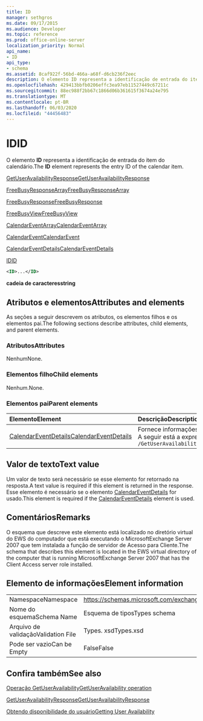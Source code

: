 ```yaml
---
title: ID
manager: sethgros
ms.date: 09/17/2015
ms.audience: Developer
ms.topic: reference
ms.prod: office-online-server
localization_priority: Normal
api_name:
- ID
api_type:
- schema
ms.assetid: 8caf922f-56bd-466a-a68f-d6cb236f2eec
description: O elemento ID representa a identificação de entrada do item do calendário.
ms.openlocfilehash: 429413bbfb0206effc3ea97eb11527449c67211c
ms.sourcegitcommit: 88ec988f2bb67c1866d06b361615f3674a24e795
ms.translationtype: MT
ms.contentlocale: pt-BR
ms.lasthandoff: 06/03/2020
ms.locfileid: "44456483"
---
```

# <a name="id"></a><span data-ttu-id="70f26-103">ID</span><span class="sxs-lookup"><span data-stu-id="70f26-103">ID</span></span>

<span data-ttu-id="70f26-104">O elemento **ID** representa a identificação de entrada do item do calendário.</span><span class="sxs-lookup"><span data-stu-id="70f26-104">The **ID** element represents the entry ID of the calendar item.</span></span> 
  
[<span data-ttu-id="70f26-105">GetUserAvailabilityResponse</span><span class="sxs-lookup"><span data-stu-id="70f26-105">GetUserAvailabilityResponse</span></span>](getuseravailabilityresponse.md)
  
[<span data-ttu-id="70f26-106">FreeBusyResponseArray</span><span class="sxs-lookup"><span data-stu-id="70f26-106">FreeBusyResponseArray</span></span>](freebusyresponsearray.md)
  
[<span data-ttu-id="70f26-107">FreeBusyResponse</span><span class="sxs-lookup"><span data-stu-id="70f26-107">FreeBusyResponse</span></span>](freebusyresponse.md)
  
[<span data-ttu-id="70f26-108">FreeBusyView</span><span class="sxs-lookup"><span data-stu-id="70f26-108">FreeBusyView</span></span>](freebusyview.md)
  
[<span data-ttu-id="70f26-109">CalendarEventArray</span><span class="sxs-lookup"><span data-stu-id="70f26-109">CalendarEventArray</span></span>](calendareventarray.md)
  
[<span data-ttu-id="70f26-110">CalendarEvent</span><span class="sxs-lookup"><span data-stu-id="70f26-110">CalendarEvent</span></span>](calendarevent.md)
  
[<span data-ttu-id="70f26-111">CalendarEventDetails</span><span class="sxs-lookup"><span data-stu-id="70f26-111">CalendarEventDetails</span></span>](calendareventdetails.md)
  
[<span data-ttu-id="70f26-112">ID</span><span class="sxs-lookup"><span data-stu-id="70f26-112">ID</span></span>](id.md)
  
```xml
<ID>...</ID>
```

 <span data-ttu-id="70f26-113">**cadeia de caracteres**</span><span class="sxs-lookup"><span data-stu-id="70f26-113">**string**</span></span>
## <a name="attributes-and-elements"></a><span data-ttu-id="70f26-114">Atributos e elementos</span><span class="sxs-lookup"><span data-stu-id="70f26-114">Attributes and elements</span></span>

<span data-ttu-id="70f26-115">As seções a seguir descrevem os atributos, os elementos filhos e os elementos pai.</span><span class="sxs-lookup"><span data-stu-id="70f26-115">The following sections describe attributes, child elements, and parent elements.</span></span>
  
### <a name="attributes"></a><span data-ttu-id="70f26-116">Atributos</span><span class="sxs-lookup"><span data-stu-id="70f26-116">Attributes</span></span>

<span data-ttu-id="70f26-117">Nenhum</span><span class="sxs-lookup"><span data-stu-id="70f26-117">None.</span></span>
  
### <a name="child-elements"></a><span data-ttu-id="70f26-118">Elementos filho</span><span class="sxs-lookup"><span data-stu-id="70f26-118">Child elements</span></span>

<span data-ttu-id="70f26-119">Nenhum.</span><span class="sxs-lookup"><span data-stu-id="70f26-119">None.</span></span>
  
### <a name="parent-elements"></a><span data-ttu-id="70f26-120">Elementos pai</span><span class="sxs-lookup"><span data-stu-id="70f26-120">Parent elements</span></span>

|<span data-ttu-id="70f26-121">**Elemento**</span><span class="sxs-lookup"><span data-stu-id="70f26-121">**Element**</span></span>|<span data-ttu-id="70f26-122">**Descrição**</span><span class="sxs-lookup"><span data-stu-id="70f26-122">**Description**</span></span>|
|:-----|:-----|
|[<span data-ttu-id="70f26-123">CalendarEventDetails</span><span class="sxs-lookup"><span data-stu-id="70f26-123">CalendarEventDetails</span></span>](calendareventdetails.md) <br/> |<span data-ttu-id="70f26-124">Fornece informações adicionais para um evento de calendário.</span><span class="sxs-lookup"><span data-stu-id="70f26-124">Provides additional information for a calendar event.</span></span>  <br/> <span data-ttu-id="70f26-125">A seguir está a expressão XPath para este elemento:</span><span class="sxs-lookup"><span data-stu-id="70f26-125">The following is the XPath expression to this element:</span></span>  <br/>  `/GetUserAvailabilityResponse/FreeBusyResponseArray/FreeBusyResponse/FreeBusyView/CalendarEventArray/CalendarEvent[i]/CalendarEventDetails` <br/> |
   
## <a name="text-value"></a><span data-ttu-id="70f26-126">Valor de texto</span><span class="sxs-lookup"><span data-stu-id="70f26-126">Text value</span></span>

<span data-ttu-id="70f26-127">Um valor de texto será necessário se esse elemento for retornado na resposta.</span><span class="sxs-lookup"><span data-stu-id="70f26-127">A text value is required if this element is returned in the response.</span></span> <span data-ttu-id="70f26-128">Esse elemento é necessário se o elemento [CalendarEventDetails](calendareventdetails.md) for usado.</span><span class="sxs-lookup"><span data-stu-id="70f26-128">This element is required if the [CalendarEventDetails](calendareventdetails.md) element is used.</span></span> 
  
## <a name="remarks"></a><span data-ttu-id="70f26-129">Comentários</span><span class="sxs-lookup"><span data-stu-id="70f26-129">Remarks</span></span>

<span data-ttu-id="70f26-130">O esquema que descreve este elemento está localizado no diretório virtual do EWS do computador que está executando o MicrosoftExchange Server 2007 que tem instalada a função de servidor de Acesso para Cliente.</span><span class="sxs-lookup"><span data-stu-id="70f26-130">The schema that describes this element is located in the EWS virtual directory of the computer that is running MicrosoftExchange Server 2007 that has the Client Access server role installed.</span></span>
  
## <a name="element-information"></a><span data-ttu-id="70f26-131">Elemento de informações</span><span class="sxs-lookup"><span data-stu-id="70f26-131">Element information</span></span>

|||
|:-----|:-----|
|<span data-ttu-id="70f26-132">Namespace</span><span class="sxs-lookup"><span data-stu-id="70f26-132">Namespace</span></span>  <br/> |https://schemas.microsoft.com/exchange/services/2006/types  <br/> |
|<span data-ttu-id="70f26-133">Nome do esquema</span><span class="sxs-lookup"><span data-stu-id="70f26-133">Schema Name</span></span>  <br/> |<span data-ttu-id="70f26-134">Esquema de tipos</span><span class="sxs-lookup"><span data-stu-id="70f26-134">Types schema</span></span>  <br/> |
|<span data-ttu-id="70f26-135">Arquivo de validação</span><span class="sxs-lookup"><span data-stu-id="70f26-135">Validation File</span></span>  <br/> |<span data-ttu-id="70f26-136">Types. xsd</span><span class="sxs-lookup"><span data-stu-id="70f26-136">Types.xsd</span></span>  <br/> |
|<span data-ttu-id="70f26-137">Pode ser vazio</span><span class="sxs-lookup"><span data-stu-id="70f26-137">Can be Empty</span></span>  <br/> |<span data-ttu-id="70f26-138">False</span><span class="sxs-lookup"><span data-stu-id="70f26-138">False</span></span>  <br/> |
   
## <a name="see-also"></a><span data-ttu-id="70f26-139">Confira também</span><span class="sxs-lookup"><span data-stu-id="70f26-139">See also</span></span>



[<span data-ttu-id="70f26-140">Operação GetUserAvailability</span><span class="sxs-lookup"><span data-stu-id="70f26-140">GetUserAvailability operation</span></span>](getuseravailability-operation.md)
  
[<span data-ttu-id="70f26-141">GetUserAvailabilityResponse</span><span class="sxs-lookup"><span data-stu-id="70f26-141">GetUserAvailabilityResponse</span></span>](getuseravailabilityresponse.md)


[<span data-ttu-id="70f26-142">Obtendo disponibilidade do usuário</span><span class="sxs-lookup"><span data-stu-id="70f26-142">Getting User Availability</span></span>](https://msdn.microsoft.com/library/d4133fcb-9b0f-4e6b-aadf-a389da83516a%28Office.15%29.aspx)

